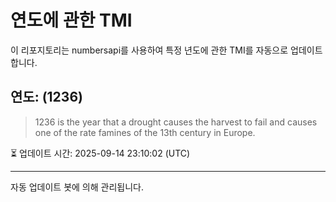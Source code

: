 
# 연도에 관한 TMI

이 리포지토리는 numbersapi를 사용하여 특정 년도에 관한 TMI를 자동으로 업데이트합니다.

## 연도: (1236)
> 1236 is the year that a drought causes the harvest to fail and causes one of the rate famines of the 13th century in Europe.

⏳ 업데이트 시간: 2025-09-14 23:10:02 (UTC)

---
자동 업데이트 봇에 의해 관리됩니다.
